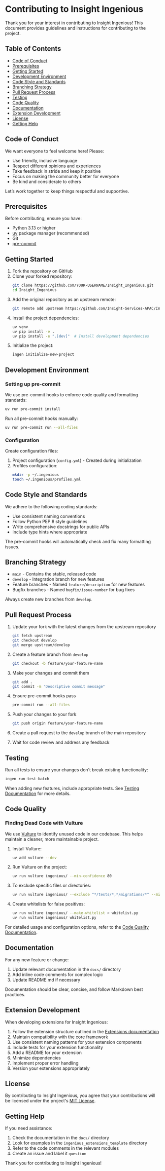 # Contributing to Insight Ingenious

Thank you for your interest in contributing to Insight Ingenious! This document provides guidelines and instructions for contributing to the project.

## Table of Contents

- [Code of Conduct](#code-of-conduct)
- [Prerequisites](#prerequisites)
- [Getting Started](#getting-started)
- [Development Environment](#development-environment)
- [Code Style and Standards](#code-style-and-standards)
- [Branching Strategy](#branching-strategy)
- [Pull Request Process](#pull-request-process)
- [Testing](#testing)
- [Code Quality](#code-quality)
- [Documentation](#documentation)
- [Extension Development](#extension-development)
- [License](#license)
- [Getting Help](#getting-help)

## Code of Conduct

We want everyone to feel welcome here! Please:

- Use friendly, inclusive language
- Respect different opinions and experiences
- Take feedback in stride and keep it positive
- Focus on making the community better for everyone
- Be kind and considerate to others

Let’s work together to keep things respectful and supportive.

## Prerequisites

Before contributing, ensure you have:

- Python 3.13 or higher
- [uv](https://docs.astral.sh/uv/) package manager (recommended)
- Git
- [pre-commit](https://pre-commit.com/)

## Getting Started

1. Fork the repository on GitHub
2. Clone your forked repository:
   ```bash
   git clone https://github.com/YOUR-USERNAME/Insight_Ingenious.git
   cd Insight_Ingenious
   ```
3. Add the original repository as an upstream remote:
   ```bash
   git remote add upstream https://github.com/Insight-Services-APAC/Insight_Ingenious.git
   ```
4. Install the project dependencies:
   ```bash
   uv venv
   uv pip install -e .
   uv pip install -e ".[dev]"  # Install development dependencies
   ```
5. Initialize the project:
   ```bash
   ingen initialize-new-project
   ```

## Development Environment

### Setting up pre-commit

We use pre-commit hooks to enforce code quality and formatting standards:

```bash
uv run pre-commit install
```

Run all pre-commit hooks manually:

```bash
uv run pre-commit run --all-files
```

### Configuration

Create configuration files:

1. Project configuration (`config.yml`) - Created during initialization
2. Profiles configuration:
   ```bash
   mkdir -p ~/.ingenious
   touch ~/.ingenious/profiles.yml
   ```

## Code Style and Standards

We adhere to the following coding standards:

- Use consistent naming conventions
- Follow Python PEP 8 style guidelines
- Write comprehensive docstrings for public APIs
- Include type hints where appropriate

The pre-commit hooks will automatically check and fix many formatting issues.

## Branching Strategy

- `main` - Contains the stable, released code
- `develop` - Integration branch for new features
- Feature branches - Named `feature/description` for new features
- Bugfix branches - Named `bugfix/issue-number` for bug fixes

Always create new branches from `develop`.

## Pull Request Process

1. Update your fork with the latest changes from the upstream repository
   ```bash
   git fetch upstream
   git checkout develop
   git merge upstream/develop
   ```

2. Create a feature branch from `develop`
   ```bash
   git checkout -b feature/your-feature-name
   ```

3. Make your changes and commit them
   ```bash
   git add .
   git commit -m "Descriptive commit message"
   ```

4. Ensure pre-commit hooks pass
   ```bash
   pre-commit run --all-files
   ```

5. Push your changes to your fork
   ```bash
   git push origin feature/your-feature-name
   ```

6. Create a pull request to the `develop` branch of the main repository

7. Wait for code review and address any feedback

## Testing

Run all tests to ensure your changes don't break existing functionality:

```bash
ingen run-test-batch
```

When adding new features, include appropriate tests. See [Testing Documentation](./docs/testing.md) for more details.

## Code Quality

### Finding Dead Code with Vulture

We use [Vulture](https://github.com/jendrikseipp/vulture) to identify unused code in our codebase. This helps maintain a cleaner, more maintainable project.

1. Install Vulture:
   ```bash
   uv add vulture --dev
   ```

2. Run Vulture on the project:
   ```bash
   uv run vulture ingenious/ --min-confidence 80
   ```

3. To exclude specific files or directories:
   ```bash
   uv run vulture ingenious/ --exclude "*/tests/*,*/migrations/*" --min-confidence 80
   ```

4. Create whitelists for false positives:
   ```bash
   uv run vulture ingenious/ --make-whitelist > whitelist.py
   uv run vulture ingenious/ whitelist.py
   ```

For detailed usage and configuration options, refer to the [Code Quality Documentation](./docs/code_quality.md).

## Documentation

For any new feature or change:

1. Update relevant documentation in the `docs/` directory
2. Add inline code comments for complex logic
3. Update README.md if necessary

Documentation should be clear, concise, and follow Markdown best practices.

## Extension Development

When developing extensions for Insight Ingenious:

1. Follow the extension structure outlined in the [Extensions documentation](./docs/extensions.md)
2. Maintain compatibility with the core framework
3. Use consistent naming patterns for your extension components
4. Include tests for your extension functionality
5. Add a README for your extension
6. Minimize dependencies
7. Implement proper error handling
8. Version your extensions appropriately

## License

By contributing to Insight Ingenious, you agree that your contributions will be licensed under the project's [MIT License](LICENSE).

## Getting Help

If you need assistance:

1. Check the documentation in the `docs/` directory
2. Look for examples in the `ingenious_extensions_template` directory
3. Refer to the code comments in the relevant modules
4. Create an issue and label it `question`

Thank you for contributing to Insight Ingenious!
